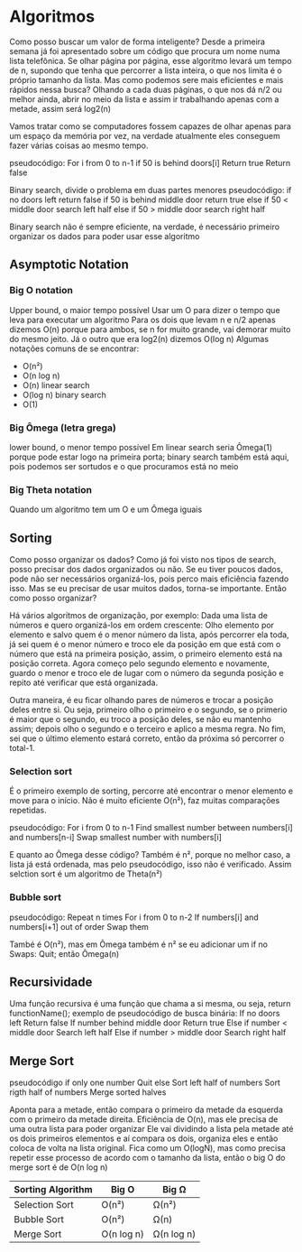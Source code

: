 # Algoritmos
Como posso buscar um valor de forma inteligente?
Desde a primeira semana já foi apresentado sobre um código que procura um nome numa lista telefônica. Se olhar página por página, esse algoritmo levará um  tempo de n, supondo que tenha que percorrer a lista inteira, o que nos limita é o próprio tamanho da lista. Mas como podemos sere mais eficientes e mais rápidos nessa busca? Olhando a cada duas páginas, o que nos dá n/2 ou melhor ainda, abrir no meio da lista e assim ir trabalhando apenas com a metade, assim será log2(n)

Vamos tratar como se computadores fossem capazes de olhar apenas para um espaço da memória por vez, na verdade atualmente eles conseguem fazer várias coisas ao mesmo tempo.

pseudocódigo:
For i from 0 to n-1 
    if 50 is behind doors[i]
        Return true
Return false

Binary search, divide o problema em duas partes menores
pseudocódigo:
if no doors left
    return false
if 50 is behind middle door 
    return true
else if 50 < middle door 
    search left half
else if 50 > middle door
    search right half

Binary search não é sempre eficiente, na verdade, é necessário primeiro organizar os dados para poder usar esse algoritmo

## Asymptotic Notation
### Big O notation
Upper bound, o maior tempo possível
Usar um O para dizer o tempo que leva para executar um algoritmo
Para os dois que levam n e n/2 apenas dizemos O(n) porque para ambos, se n for muito grande, vai demorar muito do mesmo jeito. Já o outro que era log2(n) dizemos O(log n)
Algumas notações comuns de se encontrar:
- O(n²)
- O(n log n)
- O(n) linear search
- O(log n) binary search
- O(1)

### Big Ômega (letra grega)
lower bound, o menor tempo possível
Em linear search seria Ômega(1) porque pode estar logo na primeira porta; binary search também está aqui, pois podemos ser sortudos e o que procuramos está no meio

### Big Theta notation
Quando um algoritmo tem um O e um Ômega iguais


## Sorting
Como posso organizar os dados? Como já foi visto nos tipos de search, posso precisar dos dados organizados ou não.
Se eu tiver poucos dados, pode não ser necessários organizá-los, pois perco mais eficiência fazendo isso. 
Mas se eu precisar de usar muitos dados, torna-se importante.
Então como posso organizar?

Há vários algorítmos de organização, por exemplo:
Dada uma lista de números e quero organizá-los em ordem crescente:
Olho elemento por elemento e salvo quem é o menor número da lista, após percorrer ela toda, já sei quem é o menor número e troco ele da posição em que está com o número que está na primeira posição, assim, o primeiro elemento está na posição correta. Agora começo pelo segundo elemento e novamente, guardo o menor e troco ele de lugar com o número da segunda posição e repito até verificar que está organizada.

Outra maneira, é eu ficar olhando pares de números e trocar a posição deles entre si. Ou seja, primeiro olho o primeiro e o segundo, se o primerio é maior que o segundo, eu troco a posição deles, se não eu mantenho assim; depois olho o segundo e o terceiro e aplico a mesma regra. No fim, sei que o último elemento estará correto, então da próxima só percorrer o total-1.

### Selection sort
É o primeiro exemplo de sorting, percorre até encontrar o menor elemento e move para o início. Não é muito eficiente O(n²), faz muitas comparações repetidas.

pseudocódigo:
For i from 0 to n-1
    Find smallest number between numbers[i] and numbers[n-i]
    Swap smallest number with numbers[i]

E quanto ao Ômega desse código? Também é n², porque no melhor caso, a lista já está ordenada, mas pelo pseudocódigo, isso não é verificado. Assim selction sort é um algoritmo de Theta(n²)

### Bubble sort
pseudocódigo:
Repeat n times 
    For i from 0 to n-2 
        If numbers[i] and numbers[i+1] out of order 
            Swap them

També é O(n²), mas em Ômega também é n² se eu adicionar um if no Swaps: Quit; então Ômega(n)


## Recursividade
Uma função recursiva é uma função que chama a si mesma, ou seja, return functionName();
exemplo de pseudocódigo de busca binária:
If no doors left
    Return false
If number behind middle door
    Return true
Else if number < middle door
    Search left half
Else if number > middle door
    Search right half

## Merge Sort 
pseudocódigo
if only one number
    Quit
else
    Sort left half of numbers
    Sort rigth half of numbers
    Merge sorted halves

Aponta para a metade, então compara o primeiro da metade da esquerda com o primeiro da metade direita. Eficiência de O(n), mas ele precisa de uma outra lista para poder organizar
Ele vai dividindo a lista pela metade até os dois primeiros elementos e aí compara os dois, organiza eles e então coloca de volta na lista original.
Fica como um O(logN), mas como precisa repetir esse processo de acordo com o tamanho da lista, então o big O do merge sort é de O(n log n)

 
| Sorting Algorithm | Big O | Big Ω|
| ------------- | -------------- | -------------- |
| Selection Sort | O(n²) | Ω(n²) |
| Bubble Sort | O(n²) | Ω(n) |
| Merge Sort | O(n log n) | Ω(n log n) |

